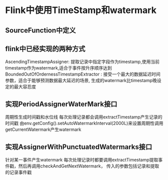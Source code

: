  # Flink中使用TimeStamp和watermark
## SourceFunction中定义

## flink中已经实现的两种方式
   AscendingTimestampAssigner:
   提取记录中指定字段作为timestamp,使用当前timestamp作为watermark,适合于事件按升序顺序达到
   BoundedOutOfOrdernessTimestampExtractor :
   接受一个最大的数据延迟时间参数，适合于能够预测数据最大延迟的场景,
   生成的watermark比timestamp晚设定的最大容忍度

## 实现PeriodAssignerWaterMark接口
   周期性生成时间戳和水位线
   每次处理记录都会调用extractTimestamp产生记录的时间戳
   由env.getConfig().setAutoWatermarkInterval(2000L)来设置周期性调用getCurrentWatermark产生watermark
   
## 实现AssignerWithPunctuatedWatermarks接口  
   针对某一事件产生watermark
   每次处理记录时都要调用extractTimestamp提取事件戳，然后再调用checkAndGetNextWatermark，
   传入的参数包括记录和提取的记录事件戳